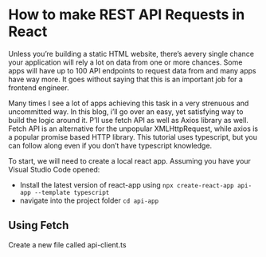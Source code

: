 # How to make REST API Requests in React

Unless you’re building a static HTML website, there’s aevery single chance your application will rely a lot on data from one or more chances. Some apps will have up to 100 API endpoints to request data from and many apps have way more. It goes without saying that this is an important job for a frontend engineer.

Many times I see a lot of apps achieving this task in a very strenuous and uncommitted way. In this blog, i’ll go over an easy, yet satisfying way to build the logic around it. P’ll use fetch API as well as Axios library as well. Fetch API is an alternative for the unpopular XMLHttpRequest, while axios is a popular promise based HTTP library. This tutorial uses typescript, but you can follow along even if you don’t have typescript knowledge.

To start, we will need to create a local react app. Assuming you have your Visual Studio Code opened:
- Install the latest version of react-app using 
     ``
       npx create-react-app api-app --template typescript
    ``
- navigate into the project folder
``
 cd api-app
``

##	Using Fetch
Create a new file called api-client.ts
